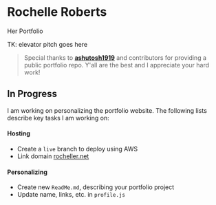 # Rochelle Roberts

Her Portfolio

TK: elevator pitch goes here

> Special thanks to **[ashutosh1919](https://github.com/ashutosh1919/masterPortfolio)** and contributors for providing a public portfolio repo. Y'all are the best and I appreciate your hard work!

## In Progress

I am working on personalizing the portfolio website. The following lists describe key tasks I am working on:

#### Hosting

- Create a `live` branch to deploy using AWS
- Link domain [rocheller.net](www.rocheller.net)

#### Personalizing

- Create new `ReadMe.md`, describing your portfolio project
- Update name, links, etc. in `profile.js`
